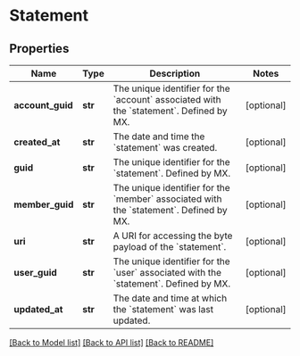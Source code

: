 # Statement

## Properties
Name | Type | Description | Notes
------------ | ------------- | ------------- | -------------
**account_guid** | **str** | The unique identifier for the &#x60;account&#x60; associated with the &#x60;statement&#x60;. Defined by MX. | [optional] 
**created_at** | **str** | The date and time the &#x60;statement&#x60; was created. | [optional] 
**guid** | **str** | The unique identifier for the &#x60;statement&#x60;. Defined by MX. | [optional] 
**member_guid** | **str** | The unique identifier for the &#x60;member&#x60; associated with the &#x60;statement&#x60;.  Defined by MX. | [optional] 
**uri** | **str** | A URI for accessing the byte payload of the &#x60;statement&#x60;. | [optional] 
**user_guid** | **str** | The unique identifier for the &#x60;user&#x60; associated with the &#x60;statement&#x60;.  Defined by MX. | [optional] 
**updated_at** | **str** | The date and time at which the &#x60;statement&#x60; was last updated. | [optional] 

[[Back to Model list]](../README.md#documentation-for-models) [[Back to API list]](../README.md#documentation-for-api-endpoints) [[Back to README]](../README.md)


